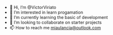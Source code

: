 - 👋 Hi, I’m @VictorViriato
- 👀 I’m interested in learn progamation
- 🌱 I’m currently learning the basic of development
- 💞️ I’m looking to collaborate on starter projects 
- 📫 How to reach me miaulancia@outlook.com

<!---
VictorViriato/VictorViriato is a ✨ special ✨ repository because its `README.md` (this file) appears on your GitHub profile.
You can click the Preview link to take a look at your changes.
--->
